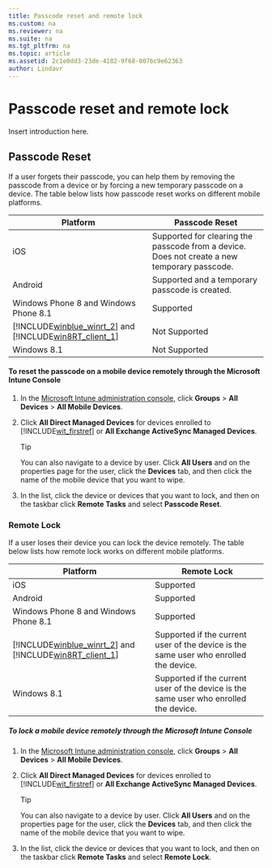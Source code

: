 ```yaml
---
title: Passcode reset and remote lock
ms.custom: na
ms.reviewer: na
ms.suite: na
ms.tgt_pltfrm: na
ms.topic: article
ms.assetid: 2c1e0dd3-23de-4182-9f68-007bc9e62363
author: Lindavr
---
```

# Passcode reset and remote lock
Insert introduction here.

## Passcode Reset
If a user forgets their passcode, you can help them by removing the passcode from a device or by forcing a new temporary passcode on a device. The table below lists how passcode reset works on different mobile platforms.

|Platform|Passcode Reset|
|------------|------------------|
|iOS|Supported for clearing the passcode from a device. Does not create a new temporary passcode.|
|Android|Supported and a temporary passcode is created.|
|Windows Phone 8 and Windows Phone 8.1|Supported|
|[!INCLUDE[winblue_winrt_2](/includes/winblue_winrt_2_md.md)] and [!INCLUDE[win8RT_client_1](/includes/win8RT_client_1_md.md)]|Not Supported|
|Windows 8.1|Not Supported|

#### To reset the passcode on a mobile device remotely through the Microsoft Intune Console

1.  In the [Microsoft Intune administration console](https://manage.microsoft.com/), click **Groups** &gt; **All Devices** &gt; **All Mobile Devices**.

2.  Click **All Direct Managed Devices** for devices enrolled to [!INCLUDE[wit_firstref](/includes/wit_firstref_md.md)] or **All Exchange ActiveSync Managed Devices**.

    > [!TIP]
    > You can also navigate to a device by user. Click **All Users** and on the properties page for the user, click the **Devices** tab, and then click the name of the mobile device that you want to wipe.

3.  In the list, click the device or devices that you want to lock, and then on the taskbar click **Remote Tasks** and select **Passcode Reset**.

### Remote Lock
If a user loses their device you can lock the device remotely. The table below lists how remote lock works on different mobile platforms.

|Platform|Remote Lock|
|------------|---------------|
|iOS|Supported|
|Android|Supported|
|Windows Phone 8 and Windows Phone 8.1|Supported|
|[!INCLUDE[winblue_winrt_2](/includes/winblue_winrt_2_md.md)] and [!INCLUDE[win8RT_client_1](/includes/win8RT_client_1_md.md)]|Supported if the current user of the device is the same user who enrolled the device.|
|Windows 8.1|Supported if the current user of the device is the same user who enrolled the device.|

##### To lock a mobile device remotely through the Microsoft Intune Console

1.  In the [Microsoft Intune administration console](https://manage.microsoft.com/), click **Groups** &gt; **All Devices** &gt; **All Mobile Devices**.

2.  Click **All Direct Managed Devices** for devices enrolled to [!INCLUDE[wit_firstref](/includes/wit_firstref_md.md)] or **All Exchange ActiveSync Managed Devices**.

    > [!TIP]
    > You can also navigate to a device by user. Click **All Users** and on the properties page for the user, click the **Devices** tab, and then click the name of the mobile device that you want to wipe.

3.  In the list, click the device or devices that you want to lock, and then on the taskbar click **Remote Tasks** and select **Remote Lock**.

